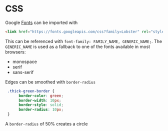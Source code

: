 # CSS

Google [Fonts](https://fonts.google.com/) can be imported with

```html
<link href="https://fonts.googleapis.com/css?family=Lobster" rel="stylesheet" type="text/css">
```

This can be referenced with `font-family: FAMILY_NAME, GENERIC_NAME;`.  The `GENERIC_NAME` is used as a fallback to one of the fonts available in most browsers:

- monospace
- serif
- sans-serif

Edges can be smoothed with `border-radius`

```css
 .thick-green-border {
      border-color: green;
      border-width: 10px;
      border-style: solid;
      border-radius: 10px;
 }
```

A `border-radius` of 50% creates a circle